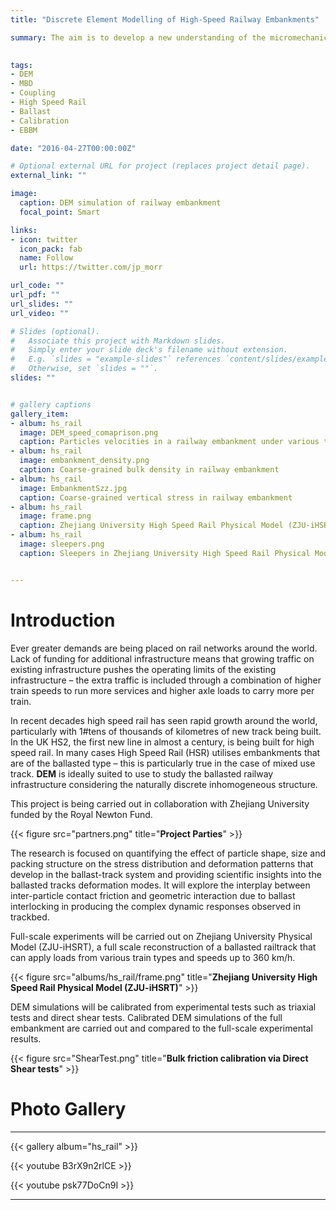 ```yaml
---
title: "Discrete Element Modelling of High-Speed Railway Embankments"

summary: The aim is to develop a new understanding of the micromechanics of railway trackbed subjected to dynamic loads induced by high speed trains. This should lead to safer design of high-speed railway systems which require less maintenance and, therefore, are more sustainable.

 
tags:
- DEM
- MBD
- Coupling
- High Speed Rail
- Ballast
- Calibration
- EBBM

date: "2016-04-27T00:00:00Z"

# Optional external URL for project (replaces project detail page).
external_link: ""

image:
  caption: DEM simulation of railway embankment
  focal_point: Smart

links:
- icon: twitter
  icon_pack: fab
  name: Follow
  url: https://twitter.com/jp_morr

url_code: ""
url_pdf: ""
url_slides: ""
url_video: ""

# Slides (optional).
#   Associate this project with Markdown slides.
#   Simply enter your slide deck's filename without extension.
#   E.g. `slides = "example-slides"` references `content/slides/example-slides.md`.
#   Otherwise, set `slides = ""`.
slides: ""


# gallery captions
gallery_item:
- album: hs_rail
  image: DEM_speed_comaprison.png
  caption: Particles velocities in a railway embankment under various test speeds
- album: hs_rail
  image: embankment_density.png
  caption: Coarse-grained bulk density in railway embankment
- album: hs_rail
  image: EmbankmentSzz.jpg
  caption: Coarse-grained vertical stress in railway embankment
- album: hs_rail
  image: frame.png
  caption: Zhejiang University High Speed Rail Physical Model (ZJU-iHSRT)
- album: hs_rail
  image: sleepers.png
  caption: Sleepers in Zhejiang University High Speed Rail Physical Model (ZJU-iHSRT)


---
```


# Introduction

Ever greater demands are being placed on rail networks around the world. Lack of funding for additional infrastructure means that growing traffic on existing infrastructure pushes the operating limits of the existing infrastructure – the extra traffic is included through a combination of higher train speeds to run more services and higher axle loads to carry more per train. 

In recent decades high speed rail has seen rapid growth around the world, particularly with 1#tens of thousands of kilometres of new track being built. In the UK HS2, the first new line in almost a century, is being built for high speed rail.
In many cases High Speed Rail (HSR) utilises embankments that are of the ballasted type – this is particularly true in the case of mixed use track. **DEM** is ideally suited to use to study the ballasted railway infrastructure considering the naturally discrete inhomogeneous structure.

This project is being carried out in collaboration with Zhejiang University funded by the Royal Newton Fund.

{{< figure src="partners.png" title="**Project Parties**" >}}

The research is focused on quantifying the effect of particle shape, size and packing structure on the stress distribution and deformation patterns that develop in the ballast-track system and providing scientific insights into the ballasted tracks deformation modes. 
It will explore the interplay between inter-particle contact friction and geometric interaction due to ballast interlocking in producing the complex dynamic responses observed in trackbed. 

Full-scale experiments will be carried out on Zhejiang University Physical Model (ZJU-iHSRT), a full scale reconstruction of a ballasted railtrack that can apply loads from various train types and speeds up to 360 km/h.

{{< figure src="albums/hs_rail/frame.png" title="**Zhejiang University High Speed Rail Physical Model (ZJU-iHSRT)**" >}}

DEM simulations will be calibrated from experimental tests such as triaxial tests and direct shear tests. Calibrated DEM simulations of the full embankment are carried out and compared to the full-scale experimental results.

{{< figure src="ShearTest.png" title="**Bulk friction calibration via Direct Shear tests**" >}}




# Photo Gallery
---

{{< gallery album="hs_rail" >}}


{{< youtube B3rX9n2rlCE >}}


{{< youtube psk77DoCn9I >}}

---
